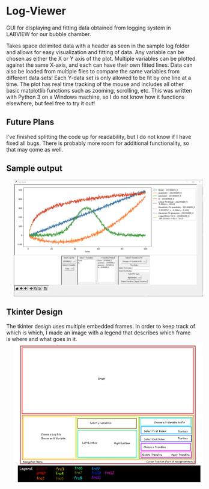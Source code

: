 # Log-Viewer
GUI for displaying and fitting data obtained from logging system in LABVIEW for our bubble chamber.

Takes space delimited data with a header as seen in the sample log folder and allows for easy visualization and fitting of data. Any variable can be chosen as either the X or Y axis of the plot. Multiple variables can be plotted against the same X-axis, and each can have their own fitted lines. Data can also be loaded from multiple files to compare the same variables from different data sets! Each Y-data set is only allowed to be fit by one line at a time. The plot has real time tracking of the mouse and includes all other basic matplotlib functions such as zooming, scrolling, etc. This was written with Python 3 on a Windows machine, so I do not know how it functions elsewhere, but feel free to try it out!

## Future Plans
I've finished splitting the code up for readability, but I do not know if I have fixed all bugs. There is probably more room for additional functionality, so that may come as well.

## Sample output
<img align="center" src="./Images/sample.PNG" alt="Example plot" title="Sample plots over time" hspace="20"/>

## Tkinter Design
The tkinter design uses multiple embedded frames. In order to keep track of which is which, I made an image with a legend that describes which frame is where and what goes in it.
<img align="center" src="./Images/tkinter_layout.png" alt="Example plot" title="Temperature plots over time" hspace="20"/>
